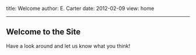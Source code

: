 title: Welcome
author: E. Carter
date: 2012-02-09
view: home

---

## Welcome to the Site

Have a look around and let us know what you think!